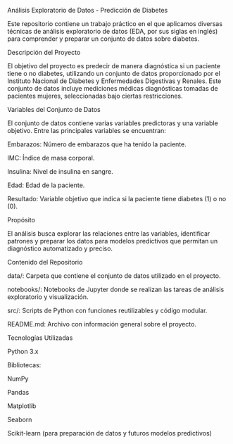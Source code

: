 Análisis Exploratorio de Datos - Predicción de Diabetes

Este repositorio contiene un trabajo práctico en el que aplicamos diversas técnicas de análisis exploratorio de datos (EDA, por sus siglas en inglés) para comprender y preparar un conjunto de datos sobre diabetes.

Descripción del Proyecto

El objetivo del proyecto es predecir de manera diagnóstica si un paciente tiene o no diabetes, utilizando un conjunto de datos proporcionado por el Instituto Nacional de Diabetes y Enfermedades Digestivas y Renales. Este conjunto de datos incluye mediciones médicas diagnósticas tomadas de pacientes mujeres, seleccionadas bajo ciertas restricciones.

Variables del Conjunto de Datos

El conjunto de datos contiene varias variables predictoras y una variable objetivo. Entre las principales variables se encuentran:

Embarazos: Número de embarazos que ha tenido la paciente.

IMC: Índice de masa corporal.

Insulina: Nivel de insulina en sangre.

Edad: Edad de la paciente.

Resultado: Variable objetivo que indica si la paciente tiene diabetes (1) o no (0).

Propósito

El análisis busca explorar las relaciones entre las variables, identificar patrones y preparar los datos para modelos predictivos que permitan un diagnóstico automatizado y preciso.

Contenido del Repositorio

data/: Carpeta que contiene el conjunto de datos utilizado en el proyecto.

notebooks/: Notebooks de Jupyter donde se realizan las tareas de análisis exploratorio y visualización.

src/: Scripts de Python con funciones reutilizables y código modular.

README.md: Archivo con información general sobre el proyecto.

Tecnologías Utilizadas

Python 3.x

Bibliotecas:

NumPy

Pandas

Matplotlib

Seaborn

Scikit-learn (para preparación de datos y futuros modelos predictivos)
